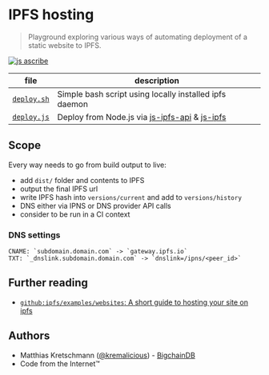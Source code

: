 # IPFS hosting

> Playground exploring various ways of automating deployment of a static website to IPFS.

[![js ascribe](https://img.shields.io/badge/js-ascribe-39BA91.svg)](https://github.com/ascribe/javascript)

file | description
--   | --
[`deploy.sh`](deploy.sh) | Simple bash script using locally installed ipfs daemon
[`deploy.js`](deploy.js) | Deploy from Node.js via [js-ipfs-api](https://github.com/ipfs/js-ipfs-api) & [js-ipfs](https://github.com/ipfs/js-ipfs)

## Scope

Every way needs to go from build output to live:

- add `dist/` folder and contents to IPFS
- output the final IPFS url
- write IPFS hash into `versions/current` and add to `versions/history`
- DNS either via IPNS or DNS provider API calls
- consider to be run in a CI context

### DNS settings

```
CNAME: `subdomain.domain.com` -> `gateway.ipfs.io`
TXT: `_dnslink.subdomain.domain.com` -> `dnslink=/ipns/<peer_id>`
```

## Further reading

- [`github:ipfs/examples/websites`: A short guide to hosting your site on ipfs](https://github.com/ipfs/examples/tree/master/examples/websites)

## Authors

- Matthias Kretschmann ([@kremalicious](https://github.com/kremalicious)) - [BigchainDB](https://www.bigchaindb.com)
- Code from the Internet™

